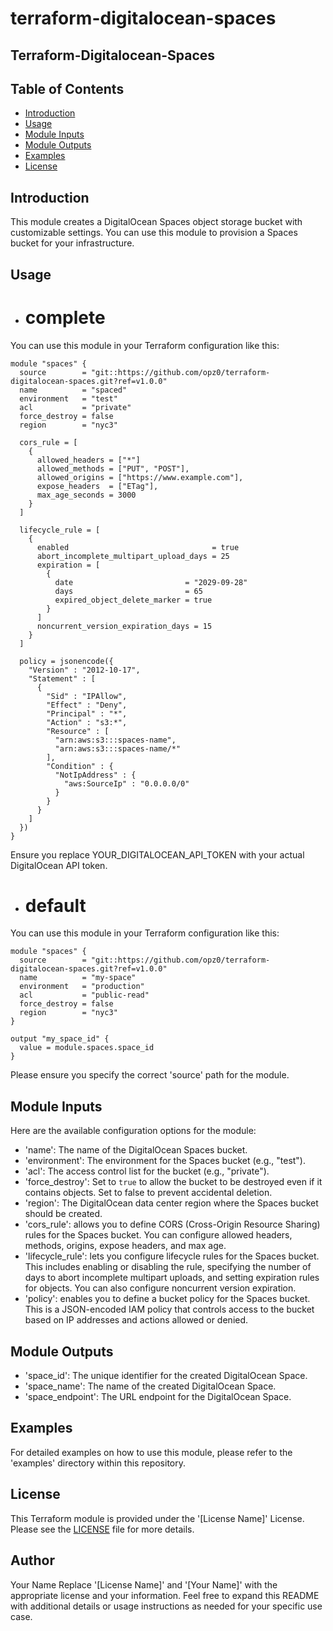 # terraform-digitalocean-spaces
## Terraform-Digitalocean-Spaces

## Table of Contents

- [Introduction](#introduction)
- [Usage](#usage)
- [Module Inputs](#module-inputs)
- [Module Outputs](#module-outputs)
- [Examples](#examples)
- [License](#license)

## Introduction

This module creates a DigitalOcean Spaces object storage bucket with customizable settings. You can use this module to provision a Spaces bucket for your infrastructure.

## Usage

- # complete
You can use this module in your Terraform configuration like this:

```hcl
module "spaces" {
  source        = "git::https://github.com/opz0/terraform-digitalocean-spaces.git?ref=v1.0.0"
  name          = "spaced"
  environment   = "test"
  acl           = "private"
  force_destroy = false
  region        = "nyc3"

  cors_rule = [
    {
      allowed_headers = ["*"]
      allowed_methods = ["PUT", "POST"],
      allowed_origins = ["https://www.example.com"],
      expose_headers  = ["ETag"],
      max_age_seconds = 3000
    }
  ]

  lifecycle_rule = [
    {
      enabled                                = true
      abort_incomplete_multipart_upload_days = 25
      expiration = [
        {
          date                         = "2029-09-28"
          days                         = 65
          expired_object_delete_marker = true
        }
      ]
      noncurrent_version_expiration_days = 15
    }
  ]

  policy = jsonencode({
    "Version" : "2012-10-17",
    "Statement" : [
      {
        "Sid" : "IPAllow",
        "Effect" : "Deny",
        "Principal" : "*",
        "Action" : "s3:*",
        "Resource" : [
          "arn:aws:s3:::spaces-name",
          "arn:aws:s3:::spaces-name/*"
        ],
        "Condition" : {
          "NotIpAddress" : {
            "aws:SourceIp" : "0.0.0.0/0"
          }
        }
      }
    ]
  })
}
```
Ensure you replace YOUR_DIGITALOCEAN_API_TOKEN with your actual DigitalOcean API token.

- # default
You can use this module in your Terraform configuration like this:

```hcl
module "spaces" {
  source        = "git::https://github.com/opz0/terraform-digitalocean-spaces.git?ref=v1.0.0"
  name          = "my-space"
  environment   = "production"
  acl           = "public-read"
  force_destroy = false
  region        = "nyc3"
}

output "my_space_id" {
  value = module.spaces.space_id
}
```
Please ensure you specify the correct 'source' path for the module.

## Module Inputs
Here are the available configuration options for the module:

- 'name': The name of the DigitalOcean Spaces bucket.
- 'environment': The environment for the Spaces bucket (e.g., "test").
- 'acl': The access control list for the bucket (e.g., "private").
- 'force_destroy': Set to `true` to allow the bucket to be destroyed even if it contains objects. Set to false to prevent accidental deletion.
- 'region': The DigitalOcean data center region where the Spaces bucket should be created.
- 'cors_rule': allows you to define CORS (Cross-Origin Resource Sharing) rules for the Spaces bucket. You can configure allowed headers, methods, origins, expose headers, and max age.
- 'lifecycle_rule': lets you configure lifecycle rules for the Spaces bucket. This includes enabling or disabling the rule, specifying the number of days to abort incomplete multipart uploads, and setting expiration rules for objects. You can also configure noncurrent version expiration.
- 'policy': enables you to define a bucket policy for the Spaces bucket. This is a JSON-encoded IAM policy that controls access to the bucket based on IP addresses and actions allowed or denied.


## Module Outputs
- 'space_id': The unique identifier for the created DigitalOcean Space.
- 'space_name': The name of the created DigitalOcean Space.
- 'space_endpoint': The URL endpoint for the DigitalOcean Space.

## Examples
For detailed examples on how to use this module, please refer to the 'examples' directory within this repository.

## License
This Terraform module is provided under the '[License Name]' License. Please see the [LICENSE](https://github.com/opz0/terraform-digitalocean-spaces/blob/readme/LICENSE) file for more details.

## Author
Your Name
Replace '[License Name]' and '[Your Name]' with the appropriate license and your information. Feel free to expand this README with additional details or usage instructions as needed for your specific use case.
